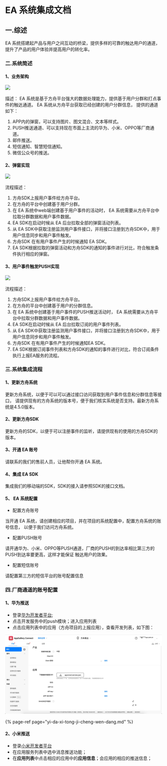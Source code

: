 # EA 系统集成文档

## 一.综述

EA 系统搭建起产品与用户之间互动的桥梁，提供多样的可靠的触达用户的通道，提升了产品的用户体验并提高用户的转化率。

### 二.系统简述

#### 1、业务架构

![](https://s2.ax1x.com/2019/10/14/uzf7Xn.png)

描述： EA 系统是基于方舟平台强大的数据处理能力，提供基于用户分群和打点事件的触达通道。 EA 系统从方舟平台获取已经创建的用户分群信息， 提供的通道如下：

1. APP内的弹窗，可以支持图片、图文混合、文本等样式。
2. PUSH推送通道、可以支持现在市面上主流的华为、小米、OPPO等厂商通道。
3. 邮件推送。 
4. 短信通知、智慧短信通知。
5. 微信公众号的推送。

#### 2、弹窗实现

![](https://s2.ax1x.com/2019/10/14/KSkp2F.png)

流程描述： 

1. 方舟SDK上报用户事件给方舟平台。 
2. 在方舟的平台中创建基于用户分群。
3. 在 EA 系统中web端创建基于用户事件的活动时， EA 系统需要从方舟平台中拉取分群数据和用户事件数据。
4.  EA SDK在启动时候从 EA 后台拉取全部的弹窗活动列表。
5. 从 EA SDK中获取注册监测用户事件接口，并将接口注册到方舟SDK中，用于用户信息同步和用户事件触发。
6. 方舟SDK 在有用户事件产生的时候通知 EA SDK。
7.  EA SDK根据拉取的弹窗活动和方舟SDK的通知的事件进行对比，符合触发条件执行相应的弹窗。

#### 3、用户事件触发PUSH实现

![](https://s2.ax1x.com/2019/10/14/KSllLV.png)

流程描述：

1. 方舟SDK上报用户事件给方舟平台。
2. 在方舟的平台中创建基于用户的分群信息。
3. 在 EA 系统中创建基于用户事件的PUSH推送活动时， EA 系统需要从方舟平台中拉取分群数据和用户事件数据。
4.  EA SDK在启动时候从 EA 后台拉取订阅的用户事件列表。
5. 从 EA SDK中获取注册监测用户事件接口，并将接口注册到方舟SDK中，用于用户信息同步和用户事件触发。
6. 方舟SDK 在有用户事件产生的时候通知EA SDK。
7.  EA SDK根据订阅事件列表和方舟SDK的通知的事件进行对比，符合订阅条件执行上报EA服务的流程。

### 三.系统集成流程

#### 1、更新方舟系统

更新方舟系统，以便于可以可以通过接口访问获取到用户事件信息和分群信息等接口， 请提供现有的方舟系统的版本号，便于我们核实系统是否支持。最新方舟系统是4.5.0版本。

#### 2、更新方舟SDK

更新方舟的SDK，以便于可以注册事件的监听，请提供现有的使用的方舟SDK的版本。

#### 3、开通 EA 账号

请联系的我们的售前人员，让他帮你开通 EA 系统。

#### 4、集成 EA SDK

集成我们的移动端的SDK，SDK的接入请参照SDK的接口文档。

#### 5、 EA 系统配置

* 配置方舟账号

当开通 EA 系统，请创建相应的项目，并在项目的系统配置中，配置方舟系统的账号信息， 以便于我们访问方舟系统。

* 配置PUSH账号

请开通华为、小米、OPPO等PUSH通道，厂商的PUSH的到达率相比第三方的PUSH到达率要更高，这样才能保证 触达用户的效果。

* 配置短信账号

请配置第三方的短信平台的账号配置信息

### 四.厂商通道的账号配置

#### 1、华为推送

* 登录[华为开发者平台](https://developer.huawei.com/consumer/cn/console#/serviceCards/);
* 点击开发服务中的push模块；进入应用列表
* 点击应用列表中的应用（方舟项目的上报应用），查看开发列表，如下图：

![](../.gitbook/assets/be682d05-d4f6-4af6-90bc-02f1aff45b4a.png)

{% page-ref page="yi-da-xi-tong-ji-cheng-wen-dang.md" %}

#### 2、小米推送

* 登录[小米开发者平台](https://dev.mi.com/console/appservice/push.html)
* 在应用服务列表中选中消息推送功能；
* 在**应用列表**中点击相应的应用中的**应用信息**；会应用的相应的推送信息；




